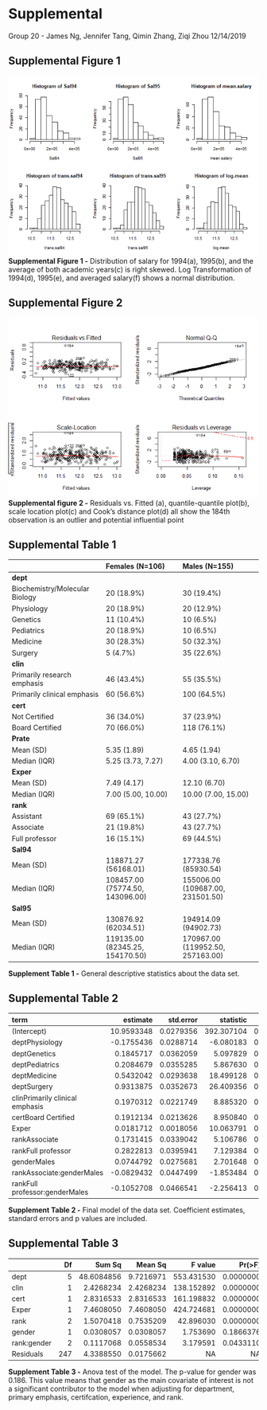 Supplemental
================
Group 20 - James Ng, Jennifer Tang, Qimin Zhang, Ziqi Zhou
12/14/2019

## Supplemental Figure 1

![](supplemental_files/figure-gfm/distribution%20of%20salary-1.png)<!-- -->
**Supplemental Figure 1 -** Distribution of salary for 1994(a), 1995(b),
and the average of both academic years(c) is right skewed. Log
Transformation of 1994(d), 1995(e), and averaged salary(f) shows a
normal distribution.

## Supplemental Figure 2

![](supplemental_files/figure-gfm/final%20model-1.png)<!-- -->
**Supplemental figure 2 -** Residuals vs. Fitted (a), quantile-quantile
plot(b), scale location plot(c) and Cook’s distance plot(d) all show the
184th observation is an outlier and potential influential point

## Supplemental Table 1

|                                | Females (N=106)                 | Males (N=155)                    |
| ------------------------------ | :------------------------------ | :------------------------------- |
| **dept**                       |                                 |                                  |
| Biochemistry/Molecular Biology | 20 (18.9%)                      | 30 (19.4%)                       |
| Physiology                     | 20 (18.9%)                      | 20 (12.9%)                       |
| Genetics                       | 11 (10.4%)                      | 10 (6.5%)                        |
| Pediatrics                     | 20 (18.9%)                      | 10 (6.5%)                        |
| Medicine                       | 30 (28.3%)                      | 50 (32.3%)                       |
| Surgery                        | 5 (4.7%)                        | 35 (22.6%)                       |
| **clin**                       |                                 |                                  |
| Primarily research emphasis    | 46 (43.4%)                      | 55 (35.5%)                       |
| Primarily clinical emphasis    | 60 (56.6%)                      | 100 (64.5%)                      |
| **cert**                       |                                 |                                  |
| Not Certified                  | 36 (34.0%)                      | 37 (23.9%)                       |
| Board Certified                | 70 (66.0%)                      | 118 (76.1%)                      |
| **Prate**                      |                                 |                                  |
| Mean (SD)                      | 5.35 (1.89)                     | 4.65 (1.94)                      |
| Median (IQR)                   | 5.25 (3.73, 7.27)               | 4.00 (3.10, 6.70)                |
| **Exper**                      |                                 |                                  |
| Mean (SD)                      | 7.49 (4.17)                     | 12.10 (6.70)                     |
| Median (IQR)                   | 7.00 (5.00, 10.00)              | 10.00 (7.00, 15.00)              |
| **rank**                       |                                 |                                  |
| Assistant                      | 69 (65.1%)                      | 43 (27.7%)                       |
| Associate                      | 21 (19.8%)                      | 43 (27.7%)                       |
| Full professor                 | 16 (15.1%)                      | 69 (44.5%)                       |
| **Sal94**                      |                                 |                                  |
| Mean (SD)                      | 118871.27 (56168.01)            | 177338.76 (85930.54)             |
| Median (IQR)                   | 108457.00 (75774.50, 143096.00) | 155006.00 (109687.00, 231501.50) |
| **Sal95**                      |                                 |                                  |
| Mean (SD)                      | 130876.92 (62034.51)            | 194914.09 (94902.73)             |
| Median (IQR)                   | 119135.00 (82345.25, 154170.50) | 170967.00 (119952.50, 257163.00) |

**Supplement Table 1 -** General descriptive statistics about the data
set.

## Supplemental Table 2

| term                            |    estimate | std.error |  statistic |   p.value |
| :------------------------------ | ----------: | --------: | ---------: | --------: |
| (Intercept)                     |  10.9593348 | 0.0279356 | 392.307104 | 0.0000000 |
| deptPhysiology                  | \-0.1755436 | 0.0288714 | \-6.080183 | 0.0000000 |
| deptGenetics                    |   0.1845717 | 0.0362059 |   5.097829 | 0.0000007 |
| deptPediatrics                  |   0.2084679 | 0.0355285 |   5.867630 | 0.0000000 |
| deptMedicine                    |   0.5432042 | 0.0293638 |  18.499128 | 0.0000000 |
| deptSurgery                     |   0.9313875 | 0.0352673 |  26.409356 | 0.0000000 |
| clinPrimarily clinical emphasis |   0.1970312 | 0.0221749 |   8.885320 | 0.0000000 |
| certBoard Certified             |   0.1912134 | 0.0213626 |   8.950840 | 0.0000000 |
| Exper                           |   0.0181712 | 0.0018056 |  10.063791 | 0.0000000 |
| rankAssociate                   |   0.1731415 | 0.0339042 |   5.106786 | 0.0000007 |
| rankFull professor              |   0.2822813 | 0.0395941 |   7.129384 | 0.0000000 |
| genderMales                     |   0.0744792 | 0.0275681 |   2.701648 | 0.0073777 |
| rankAssociate:genderMales       | \-0.0829432 | 0.0447499 | \-1.853484 | 0.0650054 |
| rankFull professor:genderMales  | \-0.1052708 | 0.0466541 | \-2.256413 | 0.0249196 |

**Supplement Table 2 -** Final model of the data set. Coefficient
estimates, standard errors and p values are included.

## Supplemental Table 3

|             |  Df |     Sum Sq |   Mean Sq |    F value |   Pr(\>F) |
| ----------- | --: | ---------: | --------: | ---------: | --------: |
| dept        |   5 | 48.6084856 | 9.7216971 | 553.431530 | 0.0000000 |
| clin        |   1 |  2.4268234 | 2.4268234 | 138.152892 | 0.0000000 |
| cert        |   1 |  2.8316533 | 2.8316533 | 161.198832 | 0.0000000 |
| Exper       |   1 |  7.4608050 | 7.4608050 | 424.724681 | 0.0000000 |
| rank        |   2 |  1.5070418 | 0.7535209 |  42.896030 | 0.0000000 |
| gender      |   1 |  0.0308057 | 0.0308057 |   1.753690 | 0.1866376 |
| rank:gender |   2 |  0.1117068 | 0.0558534 |   3.179591 | 0.0433110 |
| Residuals   | 247 |  4.3388550 | 0.0175662 |         NA |        NA |

**Supplement Table 3 -** Anova test of the model. The p-value for gender
was 0.186. This value means that gender as the main covariate of
interest is not a significant contributor to the model when adjusting
for department, primary emphasis, certifcation, experience, and rank.
